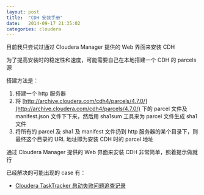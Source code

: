 ```yaml
---
layout: post
title:  "CDH 安装手册"
date:   2014-09-17 21:35:02
categories: cloudera
---
```


目前我只尝试过通过 Cloudera Manager 提供的 Web 界面来安装 CDH

为了提高安装时的稳定性和速度，可能需要自己在本地搭建一个 CDH 的 parcels 源

搭建方法是：

1. 搭建一个 http 服务器
2. 将 [http://archive.cloudera.com/cdh4/parcels/4.7.0/](http://archive.cloudera.com/cdh4/parcels/4.7.0/) 下的 parcel 文件及 manifest.json 文件下下来，然后用 sha1sum 工具来为 parcel 文件生成 sha1 文件
3. 将所有的 parcel 及 sha1 及 manifest 文件扔到 http 服务器的某个目录下，则最终这个目录的 URL 地址即为安装 CDH 时的 parcel 地址

通过 Cloudera Manager 提供的 Web 界面来安装 CDH 非常简单，照着提示做就行

已经解决的可能出现的 case 有：

* [Cloudera TaskTracker 启动失败问题追查记录](/cloudera/2014/09/17/cloudera-tasktracker-start-error/)

[jekyll-gh]: https://github.com/jekyll/jekyll
[jekyll]:    http://jekyllrb.com

